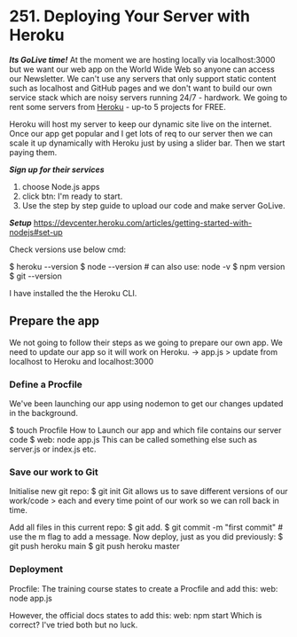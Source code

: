 # 251. Deploying Your Server with Heroku

**_Its GoLive time!_**
At the moment we are hosting locally via localhost:3000 but we want our web app on the World Wide Web so anyone can access our Newsletter. We can't use any servers that only support static content such as localhost and GitHub pages and we don't want to build our own service stack which are noisy servers running 24/7 - hardwork. We going to rent some servers from [Heroku](https://www.https://www.heroku.com) - up-to 5 projects for FREE.

Heroku will host my server to keep our dynamic site live on the internet. Once our app get popular and I get lots of req to our server then we can scale it up dynamically with Heroku just by using a slider bar. Then we start paying them.

**_Sign up for their services_**

1. choose Node.js apps
2. click btn: I'm ready to start.
3. Use the step by step guide to upload our code and make server GoLive.

**_Setup_**
https://devcenter.heroku.com/articles/getting-started-with-nodejs#set-up

Check versions use below cmd:

$ heroku --version
$ node --version # can also use: node -v
$ npm version
$ git --version

I have installed the the Heroku CLI.

## Prepare the app

We not going to follow their steps as we going to prepare our own app. We need to update our app so it will work on Heroku.
-> app.js > update from localhost to Heroku and localhost:3000

### Define a Procfile

We've been launching our app using nodemon to get our changes updated in the background.

$ touch Procfile
How to Launch our app and which file contains our server code
$ web: node app.js
This can be called something else such as server.js or index.js etc.

### Save our work to Git

Initialise new git repo:
$ git init
Git allows us to save different versions of our work/code > each and every time point of our work so we can roll back in time.

Add all files in this current repo:
$ git add.
$ git commit -m "first commit" # use the m flag to add a message.
Now deploy, just as you did previously:
$ git push heroku main
$ git push heroku master

### Deployment

Procfile:
The training course states to create a Procfile and add this: web: node app.js

However, the official docs states to add this: web: npm start
Which is correct? I've tried both but no luck.
